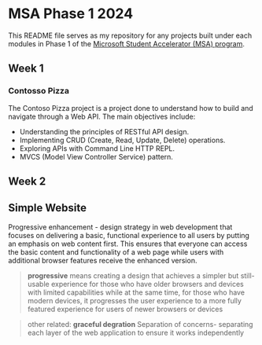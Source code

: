 # MSA Phase 1 2024 
This README file serves as my repository for any projects built under each modules in Phase 1 of the [Microsoft Student Accelerator (MSA) program](https://github.com/NZMSA/2024-Phase-1).

## Week 1
### Contosso Pizza
The Contoso Pizza project is a project done to understand how to build and navigate through a Web API. The main objectives include:

- Understanding the principles of RESTful API design.
- Implementing CRUD (Create, Read, Update, Delete) operations.
- Exploring APIs with Command Line HTTP REPL.
- MVCS (Model View Controller Service) pattern.

## Week 2 
## Simple Website
Progressive enhancement - design strategy in web development that focuses on delivering a basic, functional experience to all users by putting an emphasis on web content first. This ensures that everyone can access the basic content and functionality of a web page while users with additional browser features receive the enhanced version. 

> **progressive** means creating a design that achieves a simpler but still-usable experience for those who have older browsers and devices with limited capabilities while at the same time, for those who have modern devices, it progresses the user experience to a more fully featured experience for users of newer browsers or devices

> other related: **graceful degration**
Separation of concerns- separating each layer of the web application to ensure it works independently